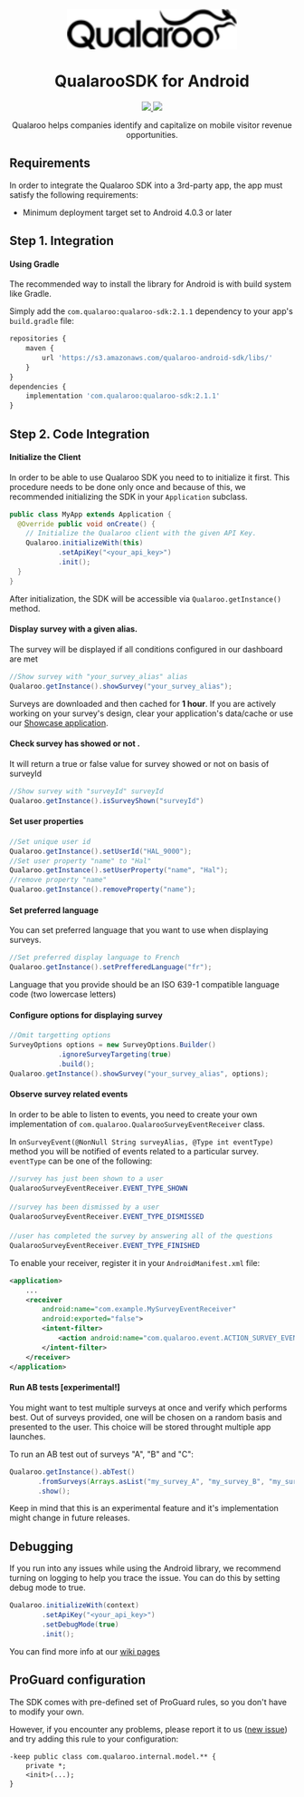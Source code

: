 <p align="center"><img src="img/logo-dark.png?raw=true" align="center" width="300"/></p>
<h1 align="center">QualarooSDK for Android</h1>

<p align="center">
  <a href="https://github.com/qualaroo/android-sdk/blob/dev/CHANGELOG.md">
    <img src="https://img.shields.io/badge/version-2.1.1-blue.svg">
  </a>
  <a href="https://circleci.com/gh/qualaroo/android-sdk/tree/dev">
    <img src="https://img.shields.io/circleci/project/github/qualaroo/android-sdk/dev.svg">
  </a>  
</p>

<p align="center">
  Qualaroo helps companies identify and capitalize on mobile visitor revenue opportunities.
</p>

## Requirements

In order to integrate the Qualaroo SDK into a 3rd-party app, the app must satisfy the following requirements:

- Minimum deployment target set to Android 4.0.3 or later

## Step 1. Integration

#### Using Gradle

The recommended way to install the library for Android is with build system like Gradle.

Simply add the `com.qualaroo:qualaroo-sdk:2.1.1` dependency to your app's `build.gradle` file:

```javascript
repositories {
    maven {
        url 'https://s3.amazonaws.com/qualaroo-android-sdk/libs/'
    }
}
dependencies {
    implementation 'com.qualaroo:qualaroo-sdk:2.1.1'
}
```
## Step 2. Code Integration
#### Initialize the Client
In order to be able to use Qualaroo SDK you need to to initialize it first.
This procedure needs to be done only once and because of this, we recommended initializing the SDK in your `Application` subclass.
```java
public class MyApp extends Application {
  @Override public void onCreate() {
    // Initialize the Qualaroo client with the given API Key.
    Qualaroo.initializeWith(this)
            .setApiKey("<your_api_key>")
            .init();
  }
}        
```
After initialization, the SDK will be accessible via `Qualaroo.getInstance()` method.
#### Display survey with a given alias.
The survey will be displayed if all conditions configured in our dashboard are met
```java
//Show survey with "your_survey_alias" alias
Qualaroo.getInstance().showSurvey("your_survey_alias");
```
Surveys are downloaded and then cached for **1 hour**. If you are actively working on your survey's design, clear your application's data/cache or use our [Showcase application](https://play.google.com/store/apps/details?id=com.qualaroo.showcase).

#### Check survey has showed or not .
It will return a true or false value for survey showed or not on basis of surveyId
```java
//Show survey with "surveyId" surveyId
Qualaroo.getInstance().isSurveyShown("surveyId")
```
#### Set user properties
```java
//Set unique user id
Qualaroo.getInstance().setUserId("HAL_9000");
//Set user property "name" to "Hal"
Qualaroo.getInstance().setUserProperty("name", "Hal");
//remove property "name"
Qualaroo.getInstance().removeProperty("name");
```

#### Set preferred language
You can set preferred language that you want to use when displaying surveys.
```java
//Set preferred display language to French
Qualaroo.getInstance().setPrefferedLanguage("fr");
```
Language that you provide should be an ISO 639-1 compatible language code (two lowercase letters)

#### Configure options for displaying survey
```java
//Omit targetting options
SurveyOptions options = new SurveyOptions.Builder()
            .ignoreSurveyTargeting(true)
            .build();
Qualaroo.getInstance().showSurvey("your_survey_alias", options);
```

#### Observe survey related events
In order to be able to listen to events, you need to create your own implementation of `com.qualaroo.QualarooSurveyEventReceiver` class.

In `onSurveyEvent(@NonNull String surveyAlias, @Type int eventType)` method you will be notified of events related to a particular survey. `eventType` can be one of the following:
```java 
//survey has just been shown to a user
QualarooSurveyEventReceiver.EVENT_TYPE_SHOWN 

//survey has been dismissed by a user
QualarooSurveyEventReceiver.EVENT_TYPE_DISMISSED 

//user has completed the survey by answering all of the questions
QualarooSurveyEventReceiver.EVENT_TYPE_FINISHED 
```    

To enable your receiver, register it in your `AndroidManifest.xml` file:
```xml
<application>
    ...
    <receiver 
        android:name="com.example.MySurveyEventReceiver"
        android:exported="false">
        <intent-filter>
            <action android:name="com.qualaroo.event.ACTION_SURVEY_EVENT"/>
        </intent-filter>
    </receiver>
</application> 
```

#### Run AB tests [experimental!]
You might want to test multiple surveys at once and verify which performs best.
Out of surveys provided, one will be chosen on a random basis and presented to the user.
This choice will be stored throught multiple app launches.

To run an AB test out of surveys "A", "B" and "C":
```java
Qualaroo.getInstance().abTest()
       .fromSurveys(Arrays.asList("my_survey_A", "my_survey_B", "my_survey_C"))
       .show();
```
Keep in mind that this is an experimental feature and it's implementation might change in future releases.

## Debugging
If you run into any issues while using the Android library, we recommend turning on logging to help you trace the issue. 
You can do this by setting debug mode to true.
```java
Qualaroo.initializeWith(context)
        .setApiKey("<your_api_key>")
        .setDebugMode(true)
        .init();
```
You can find more info at our [wiki pages](https://github.com/qualaroo/AndroidSDK/wiki)

## ProGuard configuration
The SDK comes with pre-defined set of ProGuard rules, so you don't have to modify your own.

However, if you encounter any problems, please report it to us ([new issue](https://github.com/qualaroo/AndroidSDK/issues/new)) and try adding this rule to your configuration:

```
-keep public class com.qualaroo.internal.model.** {
    private *;
    <init>(...);
}
```
